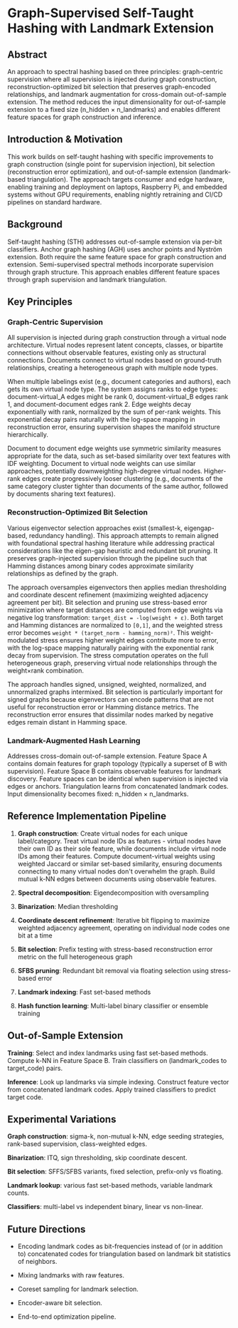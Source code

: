 # Graph-Supervised Self-Taught Hashing with Landmark Extension

## Abstract

An approach to spectral hashing based on three principles: graph-centric
supervision where all supervision is injected during graph construction,
reconstruction-optimized bit selection that preserves graph-encoded
relationships, and landmark augmentation for cross-domain out-of-sample
extension. The method reduces the input dimensionality for out-of-sample
extension to a fixed size (n_hidden × n_landmarks) and enables different feature
spaces for graph construction and inference.

## Introduction & Motivation

This work builds on self-taught hashing with specific improvements to graph
construction (single point for supervision injection), bit selection
(reconstruction error optimization), and out-of-sample extension (landmark-based
triangulation). The approach targets consumer and edge hardware, enabling
training and deployment on laptops, Raspberry Pi, and embedded systems without
GPU requirements, enabling nightly retraining and CI/CD pipelines on standard
hardware.

## Background

Self-taught hashing (STH) addresses out-of-sample extension via per-bit
classifiers. Anchor graph hashing (AGH) uses anchor points and Nyström
extension. Both require the same feature space for graph construction and
extension. Semi-supervised spectral methods incorporate supervision through
graph structure. This approach enables different feature spaces through graph
supervision and landmark triangulation.

## Key Principles

### Graph-Centric Supervision

All supervision is injected during graph construction through a virtual node
architecture. Virtual nodes represent latent concepts, classes, or bipartite
connections without observable features, existing only as structural
connections. Documents connect to virtual nodes based on ground-truth
relationships, creating a heterogeneous graph with multiple node types.

When multiple labelings exist (e.g., document categories and authors), each gets
its own virtual node type. The system assigns ranks to edge types:
document-virtual_A edges might be rank 0, document-virtual_B edges rank 1, and
document-document edges rank 2. Edge weights decay exponentially with rank,
normalized by the sum of per-rank weights. This exponential decay pairs
naturally with the log-space mapping in reconstruction error, ensuring
supervision shapes the manifold structure hierarchically.

Document to document edge weights use symmetric similarity measures appropriate
for the data, such as set-based similarity over text features with IDF
weighting. Document to virtual node weights can use similar approaches,
potentially downweighting high-degree virtual nodes. Higher-rank edges create
progressively looser clustering (e.g., documents of the same category cluster
tighter than documents of the same author, followed by documents sharing text
features).

### Reconstruction-Optimized Bit Selection

Various eigenvector selection approaches exist (smallest-k, eigengap-based,
redundancy handling). This approach attempts to remain aligned with foundational
spectral hashing literature while addressing practical considerations like the
eigen-gap heuristic and redundant bit pruning. It preserves graph-injected
supervision through the pipeline such that Hamming distances among binary codes
approximate similarity relationships as defined by the graph.

The approach oversamples eigenvectors then applies median thresholding and
coordinate descent refinement (maximizing weighted adjacency agreement per bit).
Bit selection and pruning use stress-based error minimization where target
distances are computed from edge weights via negative log transformation:
`target_dist = -log(weight + ε)`. Both target and Hamming distances are
normalized to `[0,1]`, and the weighted stress error becomes `weight *
(target_norm - hamming_norm)²`. This weight-modulated stress ensures higher
weight edges contribute more to error, with the log-space mapping naturally
pairing with the exponential rank decay from supervision. The stress computation
operates on the full heterogeneous graph, preserving virtual node relationships
through the weight×rank combination.

The approach handles signed, unsigned, weighted, normalized, and unnormalized
graphs intermixed. Bit selection is particularly important for signed graphs
because eigenvectors can encode patterns that are not useful for reconstruction
error or Hamming distance metrics. The reconstruction error ensures that
dissimilar nodes marked by negative edges remain distant in Hamming space.

### Landmark-Augmented Hash Learning

Addresses cross-domain out-of-sample extension. Feature Space A contains domain
features for graph topology (typically a superset of B with supervision).
Feature Space B contains observable features for landmark discovery. Feature
spaces can be identical when supervision is injected via edges or anchors.
Triangulation learns from concatenated landmark codes. Input dimensionality
becomes fixed: n_hidden × n_landmarks.

## Reference Implementation Pipeline

1. **Graph construction**: Create virtual nodes for each unique label/category.
   Treat virtual node IDs as features - virtual nodes have their own ID as their
   sole feature, while documents include virtual node IDs among their features.
   Compute document-virtual weights using weighted Jaccard or similar set-based
   similarity, ensuring documents connecting to many virtual nodes don't overwhelm
   the graph. Build mutual k-NN edges between documents using observable features.

2. **Spectral decomposition**: Eigendecomposition with oversampling

3. **Binarization**: Median thresholding

4. **Coordinate descent refinement**: Iterative bit flipping to maximize
   weighted adjacency agreement, operating on individual node codes one bit at a
   time

5. **Bit selection**: Prefix testing with stress-based reconstruction error
   metric on the full heterogeneous graph

6. **SFBS pruning**: Redundant bit removal via floating selection using
   stress-based error

7. **Landmark indexing**: Fast set-based methods

8. **Hash function learning**: Multi-label binary classifier or ensemble
   training

## Out-of-Sample Extension

**Training**: Select and index landmarks using fast set-based methods. Compute
k-NN in Feature Space B. Train classifiers on (landmark_codes to target_code)
pairs.

**Inference**: Look up landmarks via simple indexing. Construct feature vector
from concatenated landmark codes. Apply trained classifiers to predict target
code.

## Experimental Variations

**Graph construction**: sigma-k, non-mutual k-NN, edge seeding strategies,
rank-based supervision, class-weighted edges.

**Binarization**: ITQ, sign thresholding, skip coordinate descent.

**Bit selection**: SFFS/SFBS variants, fixed selection, prefix-only vs floating.

**Landmark lookup**: various fast set-based methods, variable landmark counts.

**Classifiers**: multi-label vs independent binary, linear vs non-linear.

## Future Directions

- Encoding landmark codes as bit-frequencies instead of (or in addition to)
  concatenated codes for triangulation based on landmark bit statistics of
  neighbors.

- Mixing landmarks with raw features.

- Coreset sampling for landmark selection.

- Encoder-aware bit selection.

- End-to-end optimization pipeline.
